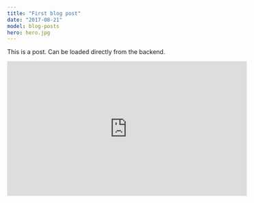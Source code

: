 ```yaml
---
title: "First blog post"
date: "2017-08-21"
model: blog-posts
hero: hero.jpg
---
```


This is a post. Can be loaded directly from the backend.

<iframe width="560" height="315" src="https://www.youtube.com/embed/4SZl1r2O_bY" frameborder="0" allowfullscreen></iframe>
